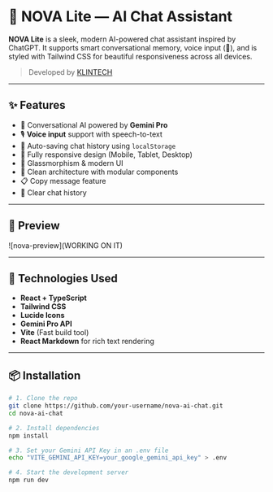# 🤖 NOVA Lite — AI Chat Assistant

**NOVA Lite** is a sleek, modern AI-powered chat assistant inspired by ChatGPT. It supports smart conversational memory, voice input (🎤), and is styled with Tailwind CSS for beautiful responsiveness across all devices.

> Developed by [KLINTECH](https://github.com/klintech)

---

## ✨ Features

- 💬 Conversational AI powered by **Gemini Pro**
- 🎙️ **Voice input** support with speech-to-text
- 💾 Auto-saving chat history using `localStorage`
- 📱 Fully responsive design (Mobile, Tablet, Desktop)
- 🌙 Glassmorphism & modern UI
- 🔐 Clean architecture with modular components
- 📋 Copy message feature
- 🔄 Clear chat history

---

## 📸 Preview

![nova-preview](WORKING ON IT) 

---

## 🚀 Technologies Used

- **React + TypeScript**
- **Tailwind CSS**
- **Lucide Icons**
- **Gemini Pro API**
- **Vite** (Fast build tool)
- **React Markdown** for rich text rendering

---

## 📦 Installation

```bash
# 1. Clone the repo
git clone https://github.com/your-username/nova-ai-chat.git
cd nova-ai-chat

# 2. Install dependencies
npm install

# 3. Set your Gemini API Key in an .env file
echo "VITE_GEMINI_API_KEY=your_google_gemini_api_key" > .env

# 4. Start the development server
npm run dev
